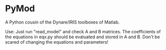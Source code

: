 # PyMod
A Python cousin of the Dynare/IRIS toolboxes of Matlab.

Use: Just run "read_model" and check A and B matrices. The coefficients of the equations in eqx.py should be evaluated and stored in A and B. Don't be scared of changing the equations and parameters!
